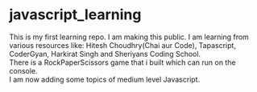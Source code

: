 # javascript_learning
This is my first learning repo. I am making this public. I am learning from various resources like: Hitesh Choudhry(Chai aur Code), Tapascript, CoderGyan, Harkirat Singh and Sheriyans Coding School.
<br>
There is a RockPaperScissors game that i built which can run on the console.
<br>
I am now adding some topics of medium level Javascript.
